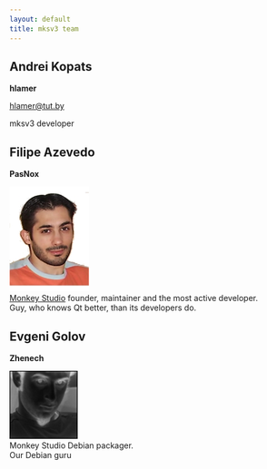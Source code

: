 ```yaml
---
layout: default
title: mksv3 team
---
```



## Andrei Kopats

**hlamer**

[hlamer@tut.by](mailto:hlamer@tut.by)

mksv3 developer

## Filipe Azevedo
**PasNox**

![Photo](photo/PasNox.jpg)  
[Monkey Studio](http://monkeystudio.org) founder, maintainer and the most active developer.  
Guy, who knows Qt better, than its developers do.  

## Evgeni Golov
**Zhenech**

![Photo](photo/EvgenyGolov.jpg)  
Monkey Studio Debian packager.  
Our Debian guru
